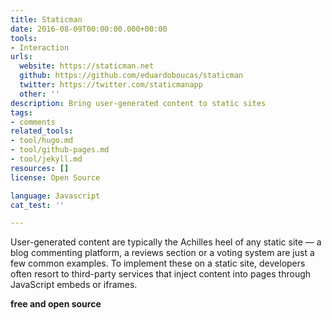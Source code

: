 ```yaml
---
title: Staticman
date: 2016-08-09T00:00:00.000+00:00
tools:
- Interaction
urls:
  website: https://staticman.net
  github: https://github.com/eduardoboucas/staticman
  twitter: https://twitter.com/staticmanapp
  other: ''
description: Bring user-generated content to static sites
tags:
- comments
related_tools:
- tool/hugo.md
- tool/github-pages.md
- tool/jekyll.md
resources: []
license: Open Source

language: Javascript
cat_test: ''

---
```

User-generated content are typically the Achilles heel of any static site — a blog commenting platform, a reviews section or a voting system are just a few common examples. To implement these on a static site, developers often resort to third-party services that inject content into pages through JavaScript embeds or iframes.

**free and open source**
